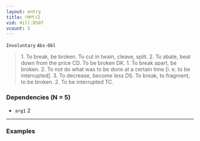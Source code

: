 ```yaml
---
layout: entry
title: འཆག་√2
vid: Hill:0507
vcount: 5
---
```

`Involuntary` `Abs-Obl`
> 1\.
 To break, be broken\.
 To cut in twain, cleave, split\.
 2\.
 To abate, beat down from the price CD\.
 To be broken DK\.
 1\.
 To break apart, be broken\.
 2\.
 To not do what was to be done at a certain time [i\.
e\.
 to be interrupted]\.
 3\.
 To decrease, become less DS\.
 To break, to fragment, to be broken\.
 2\.
 To be interrupted TC\.

### Dependencies (N = 5)
* `arg1` 2

---

### Examples



